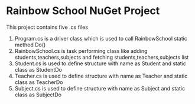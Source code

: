 # Rainbow School NuGet Project
This project contains five .cs files<br/>
1. Program.cs is a driver class which is used to call RainbowSchool static method Do()<br/>
2. RainbowSchool.cs is task performing class like adding students,teachers,subjects and fetching students,teachers,subjects list<br/>
3. Student.cs is used to define structure with name as Student and static class as StudentDo<br/>
4. Teacher.cs is used to define structure with name as Teacher and static class as TeacherDo<br/>
3. Subject.cs is used to define structure with name as Subject and static class as SubjectDo
